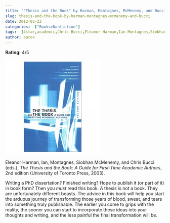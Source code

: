 ```yaml
---
title: '"Thesis and the Book" by Harman, Montagnes, McMenemy, and Bucci'
slug: thesis-and-the-book-by-harman-montagnes-mcmenemy-and-bucci
date: 2012-05-22
categories:  ["Books>Nonfiction"]
tags:  [4star,academic,Chris Bucci,Eleanor Harman,Ian Montagnes,Siobhan McMenemy,theses and dissertations,writing]
author: aaron
---
```


**Rating:** 4/5

![Book cover](cover9-300x300.jpg "Thesis and the Book")

Eleanor Harman, Ian, Montagnes, Siobhan McMenemy, and Chris Bucci (eds.), *The Thesis and the Book: A Guide for First-Time Academic Authors*, 2nd edition (University of Toronto Press, 2003).

Writing a PhD dissertation? Finished writing? Hope to publish it (or part of it) in book form? Then you *must* read this book. A thesis is not a book. They are unfortunately different beasts. The advice in this book will help you start the arduous journey of transforming those years of blood, sweat, and tears into something truly publishable. The earlier you come to grips with the reality, the sooner you can start to incorporate these ideas into your thoughts and writing, and the less painful the final transformation will be.

